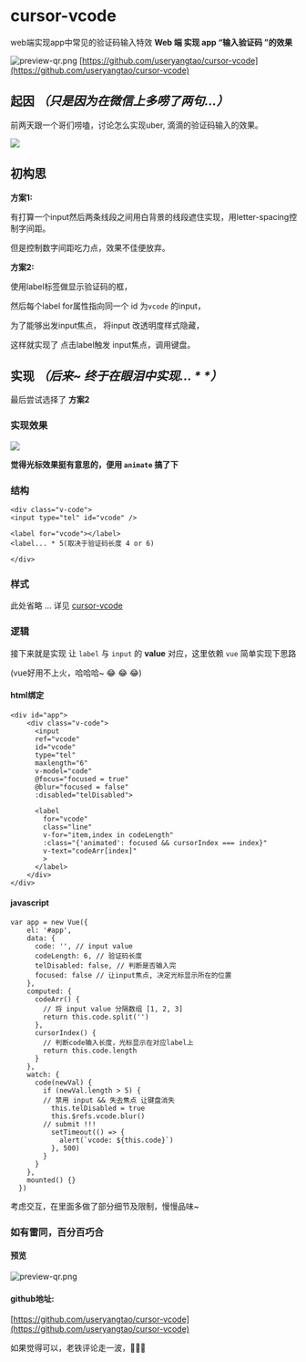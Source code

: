 # cursor-vcode
web端实现app中常见的验证码输入特效
**Web 端 实现 app “输入验证码 ”的效果**

![preview-qr.png](https://user-gold-cdn.xitu.io/2018/4/10/162ae88af6820e3b?w=210&h=211&f=png&s=6089 '二维码预览')
[https://github.com/useryangtao/cursor-vcode](https://github.com/useryangtao/cursor-vcode)


## 起因 _（只是因为在微信上多唠了两句...）_

前两天跟一个哥们唠嗑，讨论怎么实现uber, 滴滴的验证码输入的效果。

![](https://user-gold-cdn.xitu.io/2018/4/10/162adf0e9812625e?w=320&h=391&f=png&s=17481)



## 初构思
**方案1:** 

有打算一个input然后两条线段之间用白背景的线段遮住实现，用letter-spacing控制字间距。

但是控制数字间距吃力点，效果不佳便放弃。

**方案2:**


使用label标签做显示验证码的框，

然后每个label for属性指向同一个 id 为`vcode` 的input，

为了能够出发input焦点， 将input 改透明度样式隐藏，

这样就实现了 点击label触发 input焦点，调用键盘。


## 实现 _（后来~ 终于在眼泪中实现... * *）_

最后尝试选择了 **方案2** 

### 实现效果

![](https://user-gold-cdn.xitu.io/2018/4/10/162ae7b47a9a186e?w=375&h=803&f=gif&s=1868823)


**觉得光标效果挺有意思的，便用 `animate` 搞了下**

### 结构
```
<div class="v-code">
<input type="tel" id="vcode" />

<label for="vcode"></label>
<label... * 5(取决于验证码长度 4 or 6)

</div>

```
### 样式
此处省略 ... 详见 [cursor-vcode](https://github.com/useryangtao/cursor-vcode/blob/master/index.html#L29)
### 逻辑

接下来就是实现  让 `label` 与 `input` 的 **value** 对应，这里依赖 `vue`  简单实现下思路

(vue好用不上火，哈哈哈~ 😂 😂 😂)

#### html绑定
```
<div id="app">
    <div class="v-code">
      <input
      ref="vcode"
      id="vcode"
      type="tel"
      maxlength="6"
      v-model="code"
      @focus="focused = true"
      @blur="focused = false"
      :disabled="telDisabled">

      <label
        for="vcode"
        class="line"
        v-for="item,index in codeLength"
        :class="{'animated': focused && cursorIndex === index}"
        v-text="codeArr[index]"
        >
      </label>
    </div>
</div>
```

#### javascript
```
var app = new Vue({
    el: '#app',
    data: {
      code: '', // input value
      codeLength: 6, // 验证码长度
      telDisabled: false, // 判断是否输入完
      focused: false // 让input焦点, 决定光标显示所在的位置
    },
    computed: {
      codeArr() {
        // 将 input value 分隔数组 [1, 2, 3]
        return this.code.split('')
      },
      cursorIndex() {
        // 判断code输入长度，光标显示在对应label上
        return this.code.length
      }
    },
    watch: {
      code(newVal) {
        if (newVal.length > 5) {
        // 禁用 input && 失去焦点 让键盘消失
          this.telDisabled = true
          this.$refs.vcode.blur()
        // submit !!!
          setTimeout(() => {
            alert(`vcode: ${this.code}`)
          }, 500)
        }
      }
    },
    mounted() {}
  })
```
考虑交互，在里面多做了部分细节及限制，慢慢品味~


### 如有雷同，百分百巧合

#### 预览
![preview-qr.png](https://user-gold-cdn.xitu.io/2018/4/10/162ae88af6820e3b?w=210&h=211&f=png&s=6089 '二维码预览')


#### github地址:

[https://github.com/useryangtao/cursor-vcode](https://github.com/useryangtao/cursor-vcode)

如果觉得可以，老铁评论走一波，🤙🤙🤙